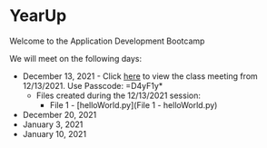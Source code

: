 # YearUp

Welcome to the Application Development Bootcamp 

We will meet on the following days:
* December 13, 2021 - Click [here](https://yearup.zoom.us/rec/share/My7M5xGK7Fox9L6GZ1qmvIwLLimdAEkrfwMKcsV5Ye6ZrNXmlNCg8GJp2YsA5dZt.dQVMRzyNy5qYcckq) to view the class meeting from 12/13/2021. Use Passcode: =D4yF1y*
    * Files created during the 12/13/2021 session:
        * File 1 - [helloWorld.py](File 1 - helloWorld.py)
* December 20, 2021
* January 3, 2021
* January 10, 2021
